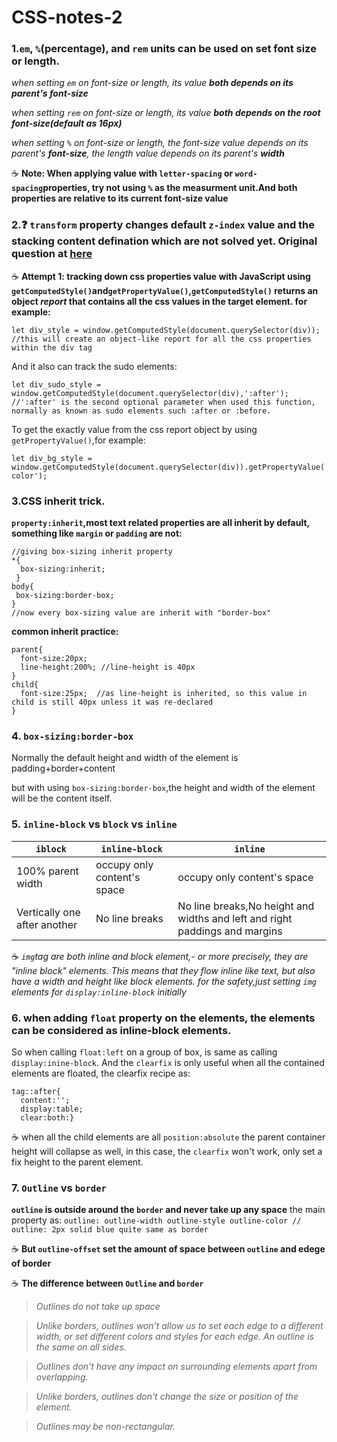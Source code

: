 # CSS-notes-2


### 1.`em`, `%`(percentage), and `rem` units can be used on set font size or length.

*when setting `em` on font-size or length, its value **both depends on its parent's font-size***

*when setting `rem` on font-size or length, its value **both depends on the root font-size(default as 16px)***

*when setting `%` on font-size or length, the font-size value depends on its parent's **font-size**, the length value depends on its parent's **width***

:coffee:
**Note: When applying value with `letter-spacing` or `word-spacing`properties, try not using `%` as the 
measurment unit.And both properties are relative to its current font-size value**

### 2.:question: `transform` property changes default `z-index` value and the stacking content defination which are not solved yet. Original question at [here](https://stackoverflow.com/questions/49064186/does-css-transform-changes-the-z-index-property?noredirect=1#comment85135673_49064186)

:coffee:
**Attempt 1: tracking down css properties value with JavaScript using `getComputedStyle()`and`getPropertyValue()`,`getComputedStyle()` returns an object *report* that contains all the css values in the target element. 
for example:**
```
let div_style = window.getComputedStyle(document.querySelector(div));
//this will create an object-like report for all the css properties within the div tag
```
And it also can track the sudo elements:
```
let div_sudo_style = window.getComputedStyle(document.querySelector(div),':after');
//':after' is the second optional parameter when used this function, normally as known as sudo elements such :after or :before.
```
To get the exactly value from the css report object by using `getPropertyValue()`,for example:
```
let div_bg_style = window.getComputedStyle(document.querySelector(div)).getPropertyValue('background-color');
```
### 3.CSS inherit trick.
**`property:inherit`,most text related properties are all inherit by default, something like `margin` or `padding` are not:**
```
//giving box-sizing inherit property
*{
  box-sizing:inherit;
 }
body{
 box-sizing:border-box;
}
//now every box-sizing value are inherit with "border-box"
```

**common inherit practice:**
```
parent{
  font-size:20px;
  line-height:200%; //line-height is 40px
}
child{
  font-size:25px;  //as line-height is inherited, so this value in child is still 40px unless it was re-declared
}
```
### 4. `box-sizing:border-box`

Normally the default height and width of the element is padding+border+content

but with using `box-sizing:border-box`,the height and width of the element will be the content itself.

### 5. `inline-block` vs `block` vs `inline`

`iblock` | `inline-block`|`inline`|
-----------------|--------|--------|
100% parent width|occupy only content's space|occupy only content's space|
Vertically one after another|No line breaks|No line breaks,No height and widths and left and right paddings and margins|

:coffee: *`img`tag are both inline and block element,- or more precisely, they are "inline block" elements. This means that they flow inline like text, but also have a width and height like block elements. for the safety,just setting `img` elements for `display:inline-block` initially*

### 6. when adding `float` property on the elements, the elements can be considered as inline-block elements. 

So when calling `float:left` on a group of box, is same as calling `display:inine-block`. And the `clearfix` is only useful when all the contained elements are floated, the clearfix recipe as:

```
tag::after{
  content:'';
  display:table;
  clear:both:}
```

:coffee: when all the child elements are all `position:absolute` the parent container height will collapse as well,
in this case, the `clearfix` won't work, only set a fix height to the parent element.


### 7. `Outline` vs `border`

**`outline` is outside around the `border` and never take up any space**
the main property as:
`outline: outline-width outline-style outline-color // outline: 2px solid blue quite same as border` 

:coffee: **But `outline-offset` set the amount of space between `outline` and edege of border**

:coffee: **The difference between `Outline` and `border`**

>*Outlines do not take up space*

>*Unlike borders, outlines won't allow us to set each edge to a different width, or set different colors and styles for each edge. An outline is the same on all sides.*

>*Outlines don't have any impact on surrounding elements apart from overlapping.*

>*Unlike borders, outlines don't change the size or position of the element.*

>*Outlines may be non-rectangular.*



